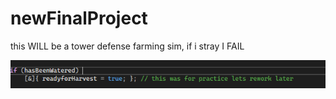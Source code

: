 # newFinalProject
 this WILL be a tower defense farming sim, if i stray I FAIL



 ![using lambdas](otherstuff/lambda.png)
